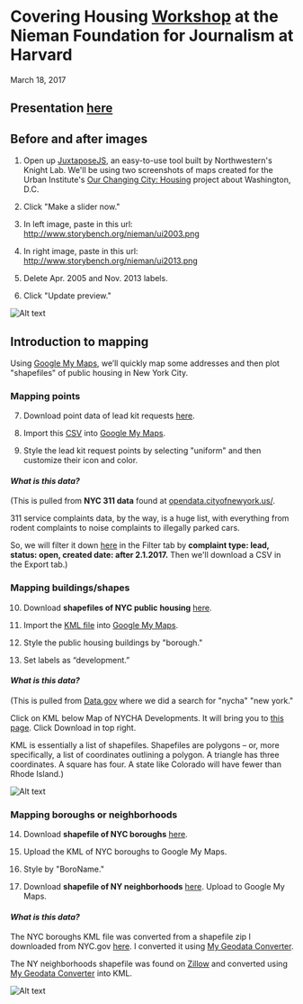 # Covering Housing [Workshop](http://nieman.harvard.edu/sites/covering-housing/) at the Nieman Foundation for Journalism at Harvard 
March 18, 2017

## Presentation [here](https://docs.google.com/presentation/d/1HPN60v0WZVv483drKZ41_dEfrXMxj3bSi-hnYMiAARE/edit?usp=sharing)

## Before and after images

1. Open up [JuxtaposeJS](https://juxtapose.knightlab.com), an easy-to-use tool built by Northwestern's Knight Lab. We'll be using two screenshots of maps created for the Urban Institute's [Our Changing City: Housing](http://apps.urban.org/features/OurChangingCity/housing/index.html) project about Washington, D.C. 

2. Click "Make a slider now."

3. In left image, paste in this url: http://www.storybench.org/nieman/ui2003.png

4. In right image, paste in this url: http://www.storybench.org/nieman/ui2013.png

5. Delete Apr. 2005 and Nov. 2013 labels.

6. Click "Update preview."

![Alt text](http://www.storybench.org/nieman/ui2013web.jpg)

## Introduction to mapping

Using [Google My Maps](https://www.google.com/mymaps), we’ll quickly map some addresses and then plot "shapefiles" of public housing in New York City.

### Mapping points

7. Download point data of lead kit requests [here](https://drive.google.com/file/d/0B56vzj8m6JInVUVYSnpmelpQUU0/view?usp=sharing). 

8. Import this [CSV](https://drive.google.com/file/d/0B56vzj8m6JInVUVYSnpmelpQUU0/view?usp=sharing) into [Google My Maps](https://www.google.com/mymaps). 

9. Style the lead kit request points by selecting "uniform" and then customize their icon and color.

#### *What is this data?*

(This is pulled from **NYC 311 data** found at [opendata.cityofnewyork.us/](http://opendata.cityofnewyork.us/). 

311 service complaints data, by the way, is a huge list, with everything from rodent complaints to noise complaints to illegally parked cars. 

So, we will filter it down [here](https://nycopendata.socrata.com/Social-Services/311-Service-Requests-from-2010-to-Present/erm2-nwe9/data) in the Filter tab by **complaint type: lead, status: open, created date: after 2.1.2017.** Then we'll download a CSV in the Export tab.)

### Mapping buildings/shapes

10. Download **shapefiles of NYC public housing** [here](https://data.cityofnewyork.us/api/geospatial/i9rv-hdr5?method=export&format=KML).

11. Import the [KML file](https://data.cityofnewyork.us/api/geospatial/i9rv-hdr5?method=export&format=KML) into [Google My Maps](https://www.google.com/mymaps). 

12. Style the public housing buildings by "borough."

13. Set labels as “development.”

#### *What is this data?*

(This is pulled from [Data.gov](https://catalog.data.gov/dataset?q=%22nycha%22+%22new+york%22&sort=views_recent+desc&as_sfid=AAAAAAU1g8W83MzHP5UveS-1h5BDNFZFvTZMJKi1B7tXi1JDtoKB7zh-Twe4loPvwDf9Ihel2O_RGSktN_jf8681CrEnLnAFvpsp7Ns0EIfjfwKj_7QICDqd4x9vQzTmImdGkEQ%3D&as_fid=9ce1c7f7e75a6fb29a87a0fb90cc71380565ba01&ext_location=&ext_bbox=&ext_prev_extent=-142.03125%2C8.754794702435618%2C-59.0625%2C61.77312286453146) where we did a search for "nycha" "new york."

Click on KML below Map of NYCHA Developments. It will bring you to [this page](https://catalog.data.gov/dataset/map-of-nycha-developments/resource/bc435fbe-04a4-43d8-9be5-130f9acf2757). Click Download in top right.

KML is essentially a list of shapefiles. Shapefiles are polygons – or, more specifically, a list of coordinates outlining a polygon. A triangle has three coordinates. A square has four. A state like Colorado will have fewer than Rhode Island.) 

![Alt text](http://www.storybench.org/nieman/mymaps.png)

### Mapping boroughs or neighborhoods

14. Download **shapefile of NYC boroughs** [here](https://drive.google.com/file/d/0B56vzj8m6JInZVRkU1dLRWZ6LTQ/view?usp=sharing).

15. Upload the KML of NYC boroughs to Google My Maps.

16. Style by "BoroName."

17. Download **shapefile of NY neighborhoods** [here](https://drive.google.com/file/d/0B56vzj8m6JInRFd5N0p6Qmd1RUk/view?usp=sharing). Upload to Google My Maps.

#### *What is this data?*

The NYC boroughs KML file was converted from a shapefile zip I downloaded from NYC.gov [here](https://www1.nyc.gov/site/planning/data-maps/open-data/districts-download-metadata.page). I converted it using [My Geodata Converter](https://mygeodata.cloud/converter/). 

The NY neighborhoods shapefile was found on [Zillow](https://www.zillow.com/howto/api/neighborhood-boundaries.htm) and converted using [My Geodata Converter](https://mygeodata.cloud/converter/) into KML.

![Alt text](http://www.storybench.org/nieman/mygeodata.png)


